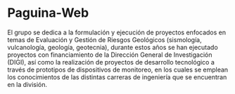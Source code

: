 # Paguina-Web
El grupo se dedica a la formulación y ejecución de proyectos enfocados en temas de Evaluación y Gestión de Riesgos Geológicos (sismología, vulcanología, geología, geotecnia), durante estos años se han ejecutado proyectos con financiamiento de la Dirección General de Investigación (DIGI), así como la realización de proyectos de desarrollo tecnológico a través de prototipos de dispositivos de monitoreo, en los cuales se emplean los conocimientos de las distintas carreras de ingeniería que se encuentran en la división.

